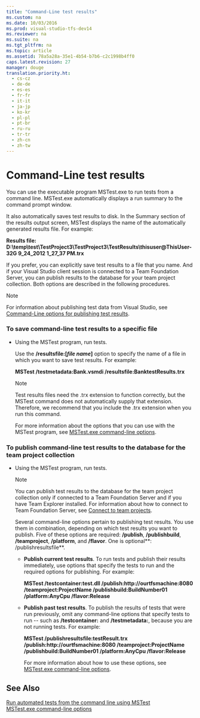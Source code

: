 ```yaml
---
title: "Command-Line test results"
ms.custom: na
ms.date: 10/03/2016
ms.prod: visual-studio-tfs-dev14
ms.reviewer: na
ms.suite: na
ms.tgt_pltfrm: na
ms.topic: article
ms.assetid: 78a5a28a-35e1-4b54-b7b6-c2c1998b4ff0
caps.latest.revision: 27
manager: douge
translation.priority.ht: 
  - cs-cz
  - de-de
  - es-es
  - fr-fr
  - it-it
  - ja-jp
  - ko-kr
  - pl-pl
  - pt-br
  - ru-ru
  - tr-tr
  - zh-cn
  - zh-tw
---
```

# Command-Line test results
You can use the executable program MSTest.exe to run tests from a command line. MSTest.exe automatically displays a run summary to the command prompt window.  
  
 It also automatically saves test results to disk. In the Summary section of the results output screen, MSTest displays the name of the automatically generated results file. For example:  
  
 **Results file:      D:\temp\test\TestProject3\TestProject3\TestResults\thisuser@ThisUser-32G 9_24_2012 1_27_37 PM.trx**  
  
 If you prefer, you can explicitly save test results to a file that you name. And if your Visual Studio client session is connected to a Team Foundation Server, you can publish results to the database for your team project collection. Both options are described in the following procedures.  
  
> [!NOTE]
>  For information about publishing test data from Visual Studio, see [Command-Line options for publishing test results](../dv_TeamTestALM/Command-Line-options-for-publishing-test-results.md).  
  
### To save command-line test results to a specific file  
  
-   Using the MSTest program, run tests.  
  
     Use the **/resultsfile:[***file name***]** option to specify the name of a file in which you want to save test results. For example:  
  
     **MSTest /testmetadata:Bank.vsmdi /resultsfile:BanktestResults.trx**  
  
    > [!NOTE]
    >  Test results files need the .trx extension to function correctly, but the MSTest command does not automatically supply that extension. Therefore, we recommend that you include the .trx extension when you run this command.  
  
     For more information about the options that you can use with the MSTest program, see [MSTest.exe command-line options](../dv_TeamTestALM/MSTest.exe-command-line-options.md).  
  
### To publish command-line test results to the database for the team project collection  
  
-   Using the MSTest program, run tests.  
  
    > [!NOTE]
    >  You can publish test results to the database for the team project collection only if connected to a Team Foundation Server and if you have Team Explorer installed. For information about how to connect to Team Foundation Server, see [Connect to team projects](../Topic/Connect%20to%20team%20projects%20in%20Team%20Foundation%20Server.md).  
  
     Several command-line options pertain to publishing test results. You use them in combination, depending on which test results you want to publish. Five of these options are required: **/publish**, **/publishbuild**, **/teamproject**, **/platform**, and **/flavor**. One is optional**: /publishresultsfile**.  
  
    -   **Publish current test results**. To run tests and publish their results immediately, use options that specify the tests to run and the required options for publishing. For example:  
  
         **MSTest /testcontainer:test.dll /publish:http://ourtfsmachine:8080 /teamproject:ProjectName /publishbuild:BuildNumber01 /platform:AnyCpu /flavor:Release**  
  
    -   **Publish past test results**. To publish the results of tests that were run previously, omit any command-line options that specify tests to run -- such as **/testcontainer:** and **/testmetadata:**, because you are not running tests. For example:  
  
         **MSTest /publishresultsfile:testResult.trx /publish:http://ourtfsmachine:8080 /teamproject:ProjectName /publishbuild:BuildNumber01 /platform:AnyCpu /flavor:Release**  
  
         For more information about how to use these options, see [MSTest.exe command-line options](../dv_TeamTestALM/MSTest.exe-command-line-options.md).  
  
## See Also  
 [Run automated tests from the command line using MSTest](../dv_TeamTestALM/Run-automated-tests-from-the-command-line-using-MSTest.md)   
 [MSTest.exe command-line options](../dv_TeamTestALM/MSTest.exe-command-line-options.md)